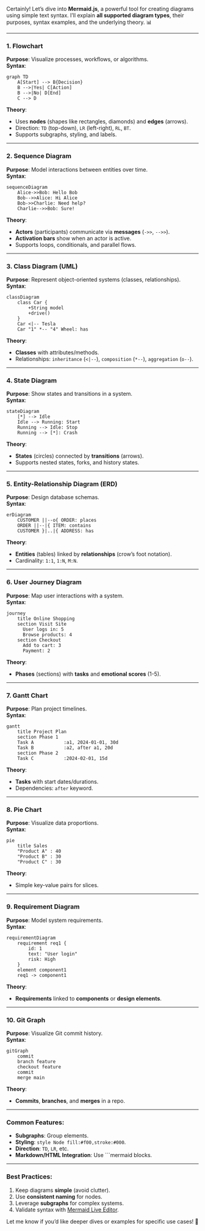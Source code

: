 Certainly! Let’s dive into **Mermaid.js**, a powerful tool for creating diagrams using simple text syntax. I’ll explain **all supported diagram types**, their purposes, syntax examples, and the underlying theory. 📊

---

### **1. Flowchart**
**Purpose**: Visualize processes, workflows, or algorithms.  
**Syntax**:
```mermaid
graph TD
    A[Start] --> B{Decision}
    B -->|Yes| C[Action]
    B -->|No| D[End]
    C --> D
```
**Theory**:  
- Uses **nodes** (shapes like rectangles, diamonds) and **edges** (arrows).  
- Direction: `TD` (top-down), `LR` (left-right), `RL`, `BT`.  
- Supports subgraphs, styling, and labels.  

---

### **2. Sequence Diagram**
**Purpose**: Model interactions between entities over time.  
**Syntax**:
```mermaid
sequenceDiagram
    Alice->>Bob: Hello Bob
    Bob-->>Alice: Hi Alice
    Bob->>Charlie: Need help?
    Charlie-->>Bob: Sure!
```
**Theory**:  
- **Actors** (participants) communicate via **messages** (`->>`, `-->>`).  
- **Activation bars** show when an actor is active.  
- Supports loops, conditionals, and parallel flows.  

---

### **3. Class Diagram** (UML)
**Purpose**: Represent object-oriented systems (classes, relationships).  
**Syntax**:
```mermaid
classDiagram
    class Car {
        +String model
        +drive()
    }
    Car <|-- Tesla
    Car "1" *-- "4" Wheel: has
```
**Theory**:  
- **Classes** with attributes/methods.  
- Relationships: `inheritance` (`<|--`), `composition` (`*--`), `aggregation` (`o--`).  

---

### **4. State Diagram**
**Purpose**: Show states and transitions in a system.  
**Syntax**:
```mermaid
stateDiagram
    [*] --> Idle
    Idle --> Running: Start
    Running --> Idle: Stop
    Running --> [*]: Crash
```
**Theory**:  
- **States** (circles) connected by **transitions** (arrows).  
- Supports nested states, forks, and history states.  

---

### **5. Entity-Relationship Diagram (ERD)**
**Purpose**: Design database schemas.  
**Syntax**:
```mermaid
erDiagram
    CUSTOMER ||--o{ ORDER: places
    ORDER ||--|{ ITEM: contains
    CUSTOMER }|..|{ ADDRESS: has
```
**Theory**:  
- **Entities** (tables) linked by **relationships** (crow’s foot notation).  
- Cardinality: `1:1`, `1:N`, `M:N`.  

---

### **6. User Journey Diagram**
**Purpose**: Map user interactions with a system.  
**Syntax**:
```mermaid
journey
    title Online Shopping
    section Visit Site
      User logs in: 5
      Browse products: 4
    section Checkout
      Add to cart: 3
      Payment: 2
```
**Theory**:  
- **Phases** (sections) with **tasks** and **emotional scores** (1-5).  

---

### **7. Gantt Chart**
**Purpose**: Plan project timelines.  
**Syntax**:
```mermaid
gantt
    title Project Plan
    section Phase 1
    Task A           :a1, 2024-01-01, 30d
    Task B           :a2, after a1, 20d
    section Phase 2
    Task C           :2024-02-01, 15d
```
**Theory**:  
- **Tasks** with start dates/durations.  
- Dependencies: `after` keyword.  

---

### **8. Pie Chart**
**Purpose**: Visualize data proportions.  
**Syntax**:
```mermaid
pie
    title Sales
    "Product A" : 40
    "Product B" : 30
    "Product C" : 30
```
**Theory**:  
- Simple key-value pairs for slices.  

---

### **9. Requirement Diagram**
**Purpose**: Model system requirements.  
**Syntax**:
```mermaid
requirementDiagram
    requirement req1 {
        id: 1
        text: "User login"
        risk: High
    }
    element component1
    req1 -> component1
```
**Theory**:  
- **Requirements** linked to **components** or **design elements**.  

---

### **10. Git Graph**
**Purpose**: Visualize Git commit history.  
**Syntax**:
```mermaid
gitGraph
    commit
    branch feature
    checkout feature
    commit
    merge main
```
**Theory**:  
- **Commits**, **branches**, and **merges** in a repo.  

---

### **Common Features**:
- **Subgraphs**: Group elements.  
- **Styling**: `style Node fill:#f00,stroke:#000`.  
- **Direction**: `TD`, `LR`, etc.  
- **Markdown/HTML Integration**: Use ```mermaid blocks.  

---

### **Best Practices**:
1. Keep diagrams **simple** (avoid clutter).  
2. Use **consistent naming** for nodes.  
3. Leverage **subgraphs** for complex systems.  
4. Validate syntax with [Mermaid Live Editor](https://mermaid-js.github.io/mermaid-live-editor).  

Let me know if you’d like deeper dives or examples for specific use cases! 🚀
